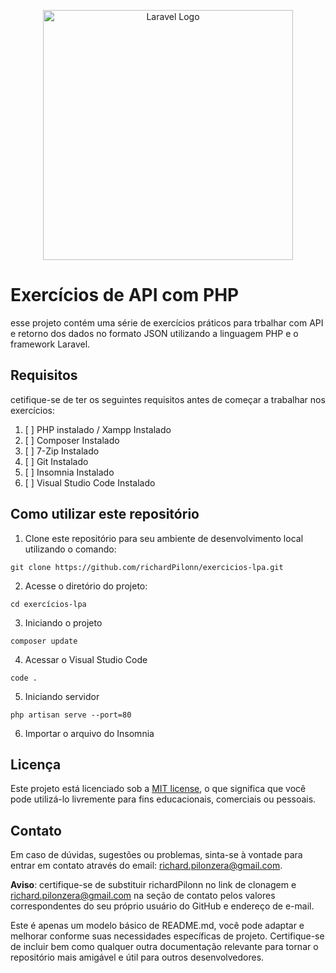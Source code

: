 <p align="center"><a href="https://laravel.com" target="_blank"><img src="https://raw.githubusercontent.com/laravel/art/master/logo-lockup/5%20SVG/2%20CMYK/1%20Full%20Color/laravel-logolockup-cmyk-red.svg" width="400" alt="Laravel Logo"></a></p>

# Exercícios de API com PHP 

esse projeto contém uma série de exercícios práticos para trbalhar com API e retorno dos dados no formato JSON utilizando a linguagem PHP e o framework Laravel. 

## Requisitos 

cetifique-se de ter os seguintes requisitos antes de começar a trabalhar nos exercícios:
 1. [ ] PHP instalado / Xampp Instalado
 2. [ ] Composer Instalado
 3. [ ] 7-Zip Instalado
 4. [ ] Git Instalado
 5. [ ] Insomnia  Instalado
 6. [ ] Visual Studio Code Instalado
 
## Como utilizar este repositório 


 

 1. Clone este repositório para seu ambiente de desenvolvimento local utilizando o comando: 
 ```
git clone https://github.com/richardPilonn/exercicios-lpa.git
```
 2.  Acesse o diretório do projeto:
 ```
cd exercícios-lpa 
```
 3. Iniciando o projeto
 ```
composer update
```
 4. Acessar o Visual Studio Code 
 ```
code .
```
 5. Iniciando servidor 
```
php artisan serve --port=80
```
 6. Importar o arquivo do Insomnia 


## Licença 
Este projeto está licenciado sob a [MIT license](License), o que significa que você pode utilizá-lo livremente para fins educacionais, comerciais ou pessoais.

## Contato
Em caso de dúvidas, sugestões ou problemas, sinta-se à vontade para entrar em contato através do email: richard.pilonzera@gmail.com.

**Aviso**: certifique-se de substituir richardPilonn no link de clonagem e  richard.pilonzera@gmail.com na seção de contato pelos valores correspondentes do seu próprio usuário do GitHub e endereço de e-mail.

Este é apenas um modelo básico de README.md, você pode adaptar e melhorar conforme suas necessidades específicas de projeto. Certifique-se de incluir bem como qualquer outra documentação relevante para tornar o repositório mais amigável e útil para outros desenvolvedores.
